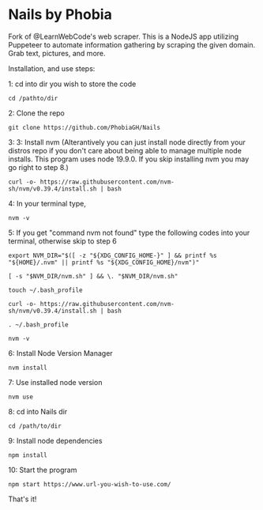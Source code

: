 # Nails by Phobia
Fork of @LearnWebCode's web scraper. This is a NodeJS app utilizing Puppeteer to automate information gathering by scraping the given domain. Grab text, pictures, and more.

Installation, and use steps:

1: cd into dir you wish to store the code

    cd /pathto/dir

2: Clone the repo

    git clone https://github.com/PhobiaGH/Nails

3: 3: Install nvm (Alterantively you can just install node directly from your distros repo if you don't care about being able to manage multiple node installs. This program uses node 19.9.0. If you skip installing nvm you may go right to step 8.)

    curl -o- https://raw.githubusercontent.com/nvm-sh/nvm/v0.39.4/install.sh | bash

4: In your terminal type,

    nvm -v

5: If you get "command nvm not found" type the following codes into your terminal, otherwise skip to step 6

    export NVM_DIR="$([ -z "${XDG_CONFIG_HOME-}" ] && printf %s "${HOME}/.nvm" || printf %s "${XDG_CONFIG_HOME}/nvm")"
    
    [ -s "$NVM_DIR/nvm.sh" ] && \. "$NVM_DIR/nvm.sh"
    
    touch ~/.bash_profile
    
    curl -o- https://raw.githubusercontent.com/nvm-sh/nvm/v0.39.4/install.sh | bash
    
    . ~/.bash_profile

    nvm -v

6: Install Node Version Manager
    
    nvm install

7: Use installed node version
    
    nvm use

8: cd into Nails dir

    cd /path/to/dir

9: Install node dependencies
    
    npm install

10: Start the program
    
    npm start https://www.url-you-wish-to-use.com/

That's it!
